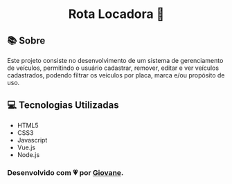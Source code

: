 <h1 align="center">Rota Locadora 🚗</h1>

## 📚 Sobre

Este projeto consiste no desenvolvimento de um sistema de gerenciamento de veículos, permitindo o usuário cadastrar, remover, editar e ver veículos cadastrados, podendo filtrar os veículos por placa, marca e/ou propósito de uso.

## 💻 Tecnologias Utilizadas

* HTML5
* CSS3
* Javascript
* Vue.js
* Node.js

### Desenvolvido com 💗 por [Giovane](https://github.com/Giov4ne).